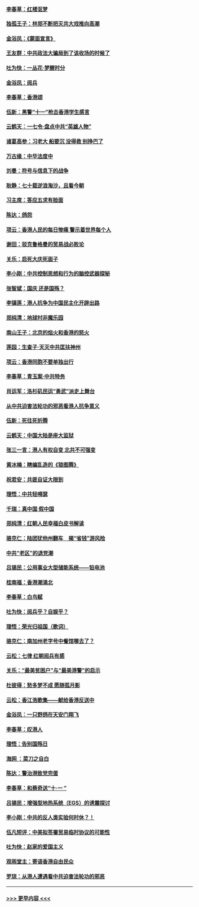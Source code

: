 #### [李春草：红楼沤梦](../pages/nsc993/n11569673.md?t=10051444) 
#### [独孤王子：林郑不断把灭共大戏推向高潮](../pages/nsc993/n11569381.md?t=10051444) 
#### [金浴凤：《蒙面宣言》](../pages/nsc993/n11569368.md?t=10051444) 
#### [王友群：中共政法大骗局到了该收场的时候了](../pages/nsc993/n11568940.md?t=10051444) 
#### [吐为快：一丛花‧梦醒时分](../pages/nsc993/n11567491.md?t=10051444) 
#### [金浴凤：阅兵](../pages/nsc993/n11567454.md?t=10051444) 
#### [李春草：香港颂](../pages/nsc993/n11567444.md?t=10051444) 
#### [伍新：黑警“十一”枪击香港学生感言](../pages/nsc993/n11567426.md?t=10051444) 
#### [云鹤天：一七令‧盘点中共“英雄人物”](../pages/nsc993/n11567091.md?t=10051444) 
#### [诸葛高参：习老大 船要沉 没得救 别挣巴了](../pages/nsc993/n11566976.md?t=10051444) 
#### [万古缘：中华法度中](../pages/nsc993/n11566726.md?t=10051444) 
#### [刘曼：符号与信息下的战争](../pages/nsc993/n11564655.md?t=10051444) 
#### [耿静：七十载逆浪淘沙，且看今朝](../pages/nsc993/n11564520.md?t=10051444) 
#### [习主席：答应五求有脸面](../pages/nsc993/n11563953.md?t=10051444) 
#### [陈达：鸽怨](../pages/nsc993/n11561879.md?t=10051444) 
#### [项云：香港人民的每日惨痛  警示着世界每个人](../pages/nsc993/n11559273.md?t=10051444) 
#### [谢田：驳克鲁格曼的贸易战必败论](../pages/nsc993/n11555840.md?t=10051444) 
#### [关乐：启死大庆死面子](../pages/nsc993/n11556823.md?t=10051444) 
#### [李小刚：中共控制思想和行为的脑控武器探秘](../pages/nsc993/n11556776.md?t=10051444) 
#### [张智斌：国庆  还是国殇？](../pages/nsc993/n11556617.md?t=10051444) 
#### [李镇莲：港人抗争为中国民主化开辟出路](../pages/nsc993/n11556570.md?t=10051444) 
#### [郑纯清：地球村非魔乐园](../pages/nsc993/n11555415.md?t=10051444) 
#### [南山王子：北京的焰火和香港的怒火](../pages/nsc993/n11555318.md?t=10051444) 
#### [莲园：生查子·天灭中共匡扶神州](../pages/nsc993/n11555302.md?t=10051444) 
#### [项云：香港同胞不要单独出行](../pages/nsc993/n11555276.md?t=10051444) 
#### [李春草：青玉案‧中共特务](../pages/nsc993/n11552356.md?t=10051444) 
#### [肖运军：洛杉矶民运“勇武”派走上舞台](../pages/nsc993/n11551595.md?t=10051444) 
#### [从中共迫害法轮功的邪恶看港人抗争意义](../pages/nsc993/n11540858.md?t=10051444) 
#### [伍新：死往死折腾](../pages/nsc993/n11550174.md?t=10051444) 
#### [云鹤天：中国大陆是座大监狱](../pages/nsc993/n11550155.md?t=10051444) 
#### [张三一言：港人有权自变 北共不可强变](../pages/nsc993/n11550132.md?t=10051444) 
#### [黄冰楠：瞎编乱造的《狼图腾》](../pages/nsc993/n11550082.md?t=10051444) 
#### [祝君安：共匪自证大限到](../pages/nsc993/n11550041.md?t=10051444) 
#### [理悟：中共轻嘚瑟](../pages/nsc993/n11547978.md?t=10051444) 
#### [千瑞：真中国 假中国](../pages/nsc993/n11547865.md?t=10051444) 
#### [郑纯清：红朝人民幸福白皮书解读](../pages/nsc993/n11547499.md?t=10051444) 
#### [骆克仁：陆团犹他州翻车　揭“省钱”游风险](../pages/nsc993/n11546977.md?t=10051444) 
#### [中共“老区”的退党潮](../pages/nsc993/n11545995.md?t=10051444) 
#### [吕锡民：公用事业大型储能系统——铅电池](../pages/nsc993/n11545701.md?t=10051444) 
#### [桂南福：香港潮涌北](../pages/nsc993/n11545682.md?t=10051444) 
#### [李春草：白鸟赋](../pages/nsc993/n11545663.md?t=10051444) 
#### [吐为快：阅兵乎？自娱乎？](../pages/nsc993/n11545625.md?t=10051444) 
#### [理悟：荣光归祖国（歌词）](../pages/nsc993/n11545616.md?t=10051444) 
#### [骆克仁：南加州老字号中餐馆哪去了？](../pages/nsc993/n11545120.md?t=10051444) 
#### [云松：七律 红朝阅兵有感](../pages/nsc993/n11542394.md?t=10051444) 
#### [关乐：“最美贫困户”与“最美港警”的启示](../pages/nsc993/n11542252.md?t=10051444) 
#### [杜彼得：愁多梦不成 愿随孤月影](../pages/nsc993/n11540296.md?t=10051444) 
#### [云松：香江浩歌集——献给香港反送中](../pages/nsc993/n11540149.md?t=10051444) 
#### [金浴凤：一只野鸽在天安门翔飞](../pages/nsc993/n11540280.md?t=10051444) 
#### [李春草：叹港人](../pages/nsc993/n11540119.md?t=10051444) 
#### [理悟：告别国殇日](../pages/nsc993/n11539610.md?t=10051444) 
#### [海网 ：菜刀之自白](../pages/nsc993/n11539597.md?t=10051444) 
#### [陈达：警治港致党完蛋](../pages/nsc993/n11538127.md?t=10051444) 
#### [李春草：和蔡奇送“十·一 ”](../pages/nsc993/n11537810.md?t=10051444) 
#### [吕锡民：增强型地热系统（EGS）的诱震探讨](../pages/nsc993/n11537765.md?t=10051444) 
#### [李小刚：中共的反人类实验何时休？！](../pages/nsc993/n11537669.md?t=10051444) 
#### [伍凡短评：中美拟签署贸易临时协议的可能性](../pages/nsc993/n11536773.md?t=10051444) 
#### [吐为快：赵家的爱国主义](../pages/nsc993/n11536750.md?t=10051444) 
#### [观雨堂主：寄语香港自由民众](../pages/nsc993/n11536735.md?t=10051444) 
#### [罗琼：从港人遭遇看中共迫害法轮功的邪恶](../pages/nsc993/n11507862.md?t=10051444) 

----
#### [ >>> 更早内容 <<< ](../indexes/nsc993-earlier.md)
